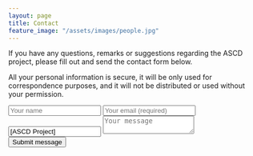 ```yaml
---
layout: page
title: Contact
feature_image: "/assets/images/people.jpg"
---
```


If you have any questions, remarks or suggestions regarding the ASCD project,
please fill out and send the contact form below.

All your personal information is secure, it will be only used for correspondence
purposes, and it will not be distributed or used without your permission.

<form class="form-horizontal" action="https://formspree.io/okku@itu.dk" method="POST">
  <input type="text" name="name" placeholder="Your name">
  <input type="email" name="email" placeholder="Your email (required)" required="required">
  <input type="text" name="subject" value="[ASCD Project]">
  <textarea name="message" placeholder="Your message"></textarea>
  <br>
  <button class="btn btn-primary" type="submit">Submit message</button>
</form>